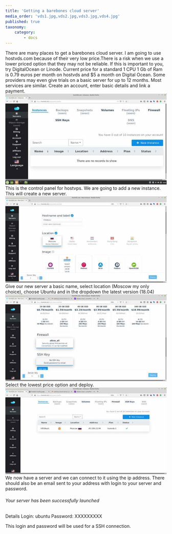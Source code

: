 ```yaml
---
title: 'Getting a barebones cloud server'
media_order: 'vds1.jpg,vds2.jpg,vds3.jpg,vds4.jpg'
published: true
taxonomy:
    category:
        - docs
---
```


There are many places to get a barebones cloud server. I am going to use hostvds.com because of their very low price.There is a risk when we use a lower priced option that they may not be reliable. If this is important to you, try DigitalOcean or Linode. Current price for a standard 1 CPU 1 Gb of Ram is 0.79 euros per month on hostvds and $5 a month on Digital Ocean. Some providers  may even  give  trials on a basic server for  up to 12 months. Most services are similar. Create an account, enter basic details and link a payment. 
![](vds1.jpg)
This is the control panel for hostvps. We are going to add a new instance. This will create a new server.
![](vds2.jpg)
Give our new server a basic name, select location (Moscow my only choice), choose Ubuntu and in the dropdown the latest version (18.04)
![](vds3.jpg)
Select the lowest price option and deploy.
![](vds4.jpg)
We now have a server and we can connect to it using the ip address.
There should also be an email sent to your address with login to your server and password.

###### Your server has been successfully launched
Details
Login: 	ubuntu
Password: XXXXXXXXX

This login and password will be used for a SSH connection.




